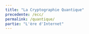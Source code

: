 ```yaml
---
title: "La Cryptographie Quantique"
precedente: /ecc/
permalink: /quantique/
partie: "L'ère d'Internet"
---
```

